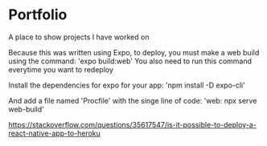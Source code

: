 # Portfolio
A place to show projects I have worked on

Because this was written using Expo, to deploy, you must make a web build using the command: 'expo build:web'
You also need to run this command everytime you want to redeploy

Install the dependencies for expo for your app: 'npm install -D expo-cli'

And add a file named 'Procfile' with the singe line of code: 'web: npx serve web-build' 

https://stackoverflow.com/questions/35617547/is-it-possible-to-deploy-a-react-native-app-to-heroku
